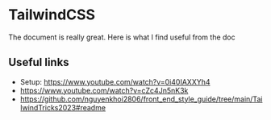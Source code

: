 # TailwindCSS

The document is really great. Here is what I find useful from the doc

## Useful links

- Setup: <https://www.youtube.com/watch?v=0i40IAXXYh4>
- <https://www.youtube.com/watch?v=cZc4Jn5nK3k>
- <https://github.com/nguyenkhoi2806/front_end_style_guide/tree/main/TailwindTricks2023#readme>